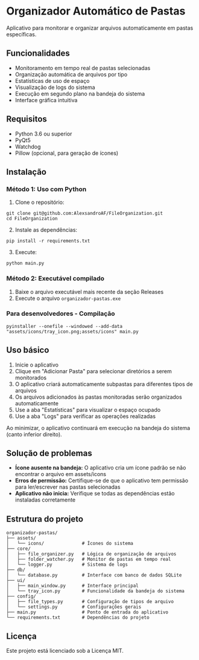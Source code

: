 # Organizador Automático de Pastas

Aplicativo para monitorar e organizar arquivos automaticamente em pastas específicas.

## Funcionalidades

- Monitoramento em tempo real de pastas selecionadas
- Organização automática de arquivos por tipo
- Estatísticas de uso de espaço
- Visualização de logs do sistema
- Execução em segundo plano na bandeja do sistema
- Interface gráfica intuitiva

## Requisitos

- Python 3.6 ou superior
- PyQt5
- Watchdog
- Pillow (opcional, para geração de ícones)

## Instalação

### Método 1: Uso com Python

1. Clone o repositório:
```
git clone git@github.com:AlexsandroAF/FileOrganization.git
cd FileOrganization
```

2. Instale as dependências:
```
pip install -r requirements.txt
```

3. Execute:
```
python main.py
```

### Método 2: Executável compilado

1. Baixe o arquivo executável mais recente da seção Releases
2. Execute o arquivo `organizador-pastas.exe`

### Para desenvolvedores - Compilação

```
pyinstaller --onefile --windowed --add-data "assets/icons/tray_icon.png;assets/icons" main.py
```

## Uso básico

1. Inicie o aplicativo
2. Clique em "Adicionar Pasta" para selecionar diretórios a serem monitorados
3. O aplicativo criará automaticamente subpastas para diferentes tipos de arquivos
4. Os arquivos adicionados às pastas monitoradas serão organizados automaticamente
5. Use a aba "Estatísticas" para visualizar o espaço ocupado
6. Use a aba "Logs" para verificar as operações realizadas

Ao minimizar, o aplicativo continuará em execução na bandeja do sistema (canto inferior direito).

## Solução de problemas

- **Ícone ausente na bandeja:** O aplicativo cria um ícone padrão se não encontrar o arquivo em assets/icons
- **Erros de permissão:** Certifique-se de que o aplicativo tem permissão para ler/escrever nas pastas selecionadas
- **Aplicativo não inicia:** Verifique se todas as dependências estão instaladas corretamente

## Estrutura do projeto

```
organizador-pastas/
├── assets/
│   └── icons/              # Ícones do sistema
├── core/
│   ├── file_organizer.py   # Lógica de organização de arquivos
│   ├── folder_watcher.py   # Monitor de pastas em tempo real
│   └── logger.py           # Sistema de logs
├── db/
│   └── database.py         # Interface com banco de dados SQLite
├── ui/
│   ├── main_window.py      # Interface principal
│   └── tray_icon.py        # Funcionalidade da bandeja do sistema
├── config/
│   ├── file_types.py       # Configuração de tipos de arquivo
│   └── settings.py         # Configurações gerais
├── main.py                 # Ponto de entrada do aplicativo
└── requirements.txt        # Dependências do projeto
```

## Licença

Este projeto está licenciado sob a Licença MIT.
